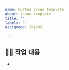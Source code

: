 ```yaml
---
name: Custom issue template
about: issue template
title: ''
labels: ''
assignees: ikjo93

---
```


## 👨‍💻 작업 내용

+
